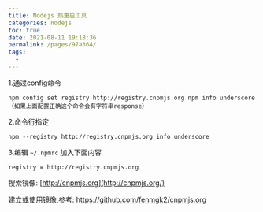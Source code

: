 ```yaml
---
title: Nodejs 热重启工具
categories: nodejs
toc: true
date: 2021-08-11 19:18:36
permalink: /pages/97a364/
tags: 
  - 
---
```


1.通过config命令

```
npm config set registry http://registry.cnpmjs.org npm info underscore （如果上面配置正确这个命令会有字符串response）
```

2.命令行指定

```
npm --registry http://registry.cnpmjs.org info underscore
```

3.编辑 `~/.npmrc` 加入下面内容

```
registry = http://registry.cnpmjs.org
```

搜索镜像: [http://cnpmjs.org](http://cnpmjs.org/)

建立或使用镜像,参考: https://github.com/fenmgk2/cnpmjs.org

